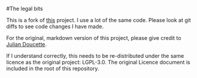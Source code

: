 #The legal bits

This is a fork of [this](https://github.com/juliandoucette/grunt-markdown-site) project. I use a lot of the same code. Please look at git diffs to see code changes I have made.

For the original, markdown version of this project, please give credit to [Julian Doucette](https://github.com/juliandoucette).

If I understand correctly, this needs to be re-distributed under the same licence as the original project: LGPL-3.0. The original Licence document is included in the root of this repository.
